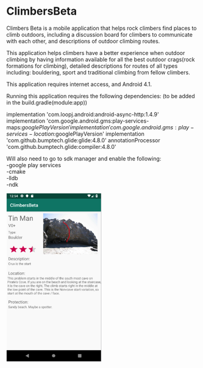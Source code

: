 # ClimbersBeta

Climbers Beta is a mobile application that helps rock climbers find places to climb outdoors, including a discussion board for climbers to communicate with each other, and descriptions of outdoor climbing routes.

This application helps climbers have a better experience when outdoor climbing by having information available for all the best outdoor crags(rock formations for climbing), detailed descriptions for routes of all types including: bouldering, sport and traditional climbing from fellow climbers. 

This application requires internet access, and Android 4.1. 

Running this application requires the following dependencies: 
(to be added in the build.gradle(module:app))
 
 implementation 'com.loopj.android:android-async-http:1.4.9'  
 implementation 'com.google.android.gms:play-services-maps:$googlePlayVersion'  
 implementation 'com.google.android.gms:play-services-location:$googlePlayVersion' 
 implementation 'com.github.bumptech.glide:glide:4.8.0'
 annotationProcessor 'com.github.bumptech.glide:compiler:4.8.0'
 
 Will also need to go to sdk manager and enable the following:  
 -google play services  
 -cmake  
 -lldb  
 -ndk  

<img src="https://github.com/gjc129/ClimbersBeta/blob/master/Route%20Example.png" width=250><br>
